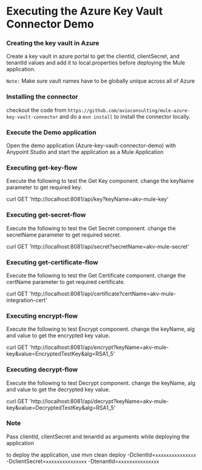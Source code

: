 # Executing the Azure Key Vault Connector Demo

### Creating the key vault in Azure

Create a key vault in azure portal to get the clientId, clientSecret, and tenantId values and add it to local.properties before deploying the Mule application.

`Note:` Make sure vault names have to be globally unique across all of Azure

### Installing the connector

checkout the code from `https://github.com/avioconsulting/mule-azure-key-vault-connector` and do a `mvn install` to install the connector locally.

### Execute the Demo application

Open the demo application (Azure-key-vault-connector-demo) with Anypoint Studio and start the application as a Mule Application

### Executing get-key-flow

Execute the following to test the Get Key component. change the keyName parameter to get required key.

curl GET 'http://localhost:8081/api/key?keyName=akv-mule-key'

### Executing get-secret-flow

Execute the following to test the Get Secret component. change the secretName parameter to get required secret.

curl GET 'http://localhost:8081/api/secret?secretName=akv-mule-secret'

### Executing get-certificate-flow

Execute the following to test the Get Certificate component. change the certName parameter to get required certificate.

curl GET 'http://localhost:8081/api/certificate?certName=akv-mule-integration-cert'

### Executing encrypt-flow

Execute the following to test Encrypt component. change the keyName, alg and value to get the encrypted key value.

curl GET 'http://localhost:8081/api/encrypt?keyName=akv-mule-key&value=EncryptedTestKey&alg=RSA1_5'

### Executing decrypt-flow

Execute the following to test Decrypt component. change the keyName, alg and value to get the decrypted key value.

curl GET 'http://localhost:8081/api/decrypt?keyName=akv-mule-key&value=DecryptedTestKey&alg=RSA1_5'

### Note

Pass clientId, clientSecret and tenantId as arguments while deploying the application

to deploy the application, use mvn clean deploy -DclientId=`xxxxxxxxxxxxxxx` -DclientSecret=`xxxxxxxxxxxxxxx` 
-DtenantId=`xxxxxxxxxxxxxxx`

